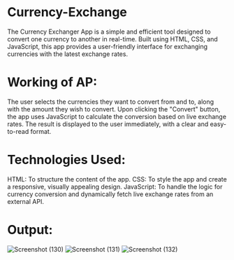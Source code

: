 # Currency-Exchange
The Currency Exchanger App is a simple and efficient tool designed to convert one currency to another in real-time. Built using HTML, CSS, and JavaScript, this app provides a user-friendly interface for exchanging currencies with the latest exchange rates.

# Working of AP:

The user selects the currencies they want to convert from and to, along with the amount they wish to convert.
Upon clicking the "Convert" button, the app uses JavaScript to calculate the conversion based on live exchange rates.
The result is displayed to the user immediately, with a clear and easy-to-read format.

# Technologies Used:

HTML: To structure the content of the app.
CSS: To style the app and create a responsive, visually appealing design.
JavaScript: To handle the logic for currency conversion and dynamically fetch live exchange rates from an external API.

# Output:

![Screenshot (130)](https://github.com/user-attachments/assets/b7d0fb52-b909-4fea-a95f-35aaccdef4ab)
![Screenshot (131)](https://github.com/user-attachments/assets/f04eea06-aba0-4bb4-9966-a472590d85a4)
![Screenshot (132)](https://github.com/user-attachments/assets/4d0f0df8-88b5-4188-90cc-c64797830924)
